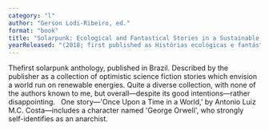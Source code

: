```yaml
---
category: "l"
author: "Gerson Lodi-Ribeiro, ed."
format: "book"
title: "Solarpunk: Ecological and Fantastical Stories in a Sustainable World"
yearReleased: "(2018; first published as Histórias ecológicas e fantásticas em um mundo sustentável)"
---
```

Thefirst solarpunk anthology, published in Brazil. Described by the publisher as a collection of optimistic science fiction stories which envision a world run on renewable energies. Quite a diverse collection, with none of the authors known to me, but overall—despite its good intentions—rather disappointing.
 
One story—'Once Upon a Time in a World,' by Antonio Luiz M.C. Costa—includes a character named 'George Orwell', who strongly self-identifies as an anarchist.
